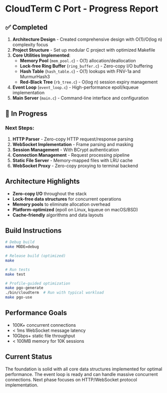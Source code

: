 # CloudTerm C Port - Progress Report

## ✅ Completed

1. **Architecture Design** - Created comprehensive design with O(1)/O(log n) complexity focus
2. **Project Structure** - Set up modular C project with optimized Makefile
3. **Core Utilities Implemented**:
   - **Memory Pool** (`mem_pool.c`) - O(1) allocation/deallocation
   - **Lock-free Ring Buffer** (`ring_buffer.c`) - Zero-copy I/O buffering
   - **Hash Table** (`hash_table.c`) - O(1) lookups with FNV-1a and MurmurHash3
   - **Red-Black Tree** (`rb_tree.c`) - O(log n) session expiry management
4. **Event Loop** (`event_loop.c`) - High-performance epoll/kqueue implementation
5. **Main Server** (`main.c`) - Command-line interface and configuration

## 🚧 In Progress

### Next Steps:
1. **HTTP Parser** - Zero-copy HTTP request/response parsing
2. **WebSocket Implementation** - Frame parsing and masking
3. **Session Management** - With BCrypt authentication
4. **Connection Management** - Request processing pipeline
5. **Static File Server** - Memory-mapped files with LRU cache
6. **WebSocket Proxy** - Zero-copy proxying to terminal backend

## Architecture Highlights

- **Zero-copy I/O** throughout the stack
- **Lock-free data structures** for concurrent operations
- **Memory pools** to eliminate allocation overhead
- **Platform-optimized** (epoll on Linux, kqueue on macOS/BSD)
- **Cache-friendly** algorithms and data layouts

## Build Instructions

```bash
# Debug build
make MODE=debug

# Release build (optimized)
make

# Run tests
make test

# Profile-guided optimization
make pgo-generate
./bin/cloudterm  # Run with typical workload
make pgo-use
```

## Performance Goals

- 100K+ concurrent connections
- < 1ms WebSocket message latency
- 10Gbps+ static file throughput
- < 100MB memory for 10K sessions

## Current Status

The foundation is solid with all core data structures implemented for optimal performance. The event loop is ready and can handle massive concurrent connections. Next phase focuses on HTTP/WebSocket protocol implementation.